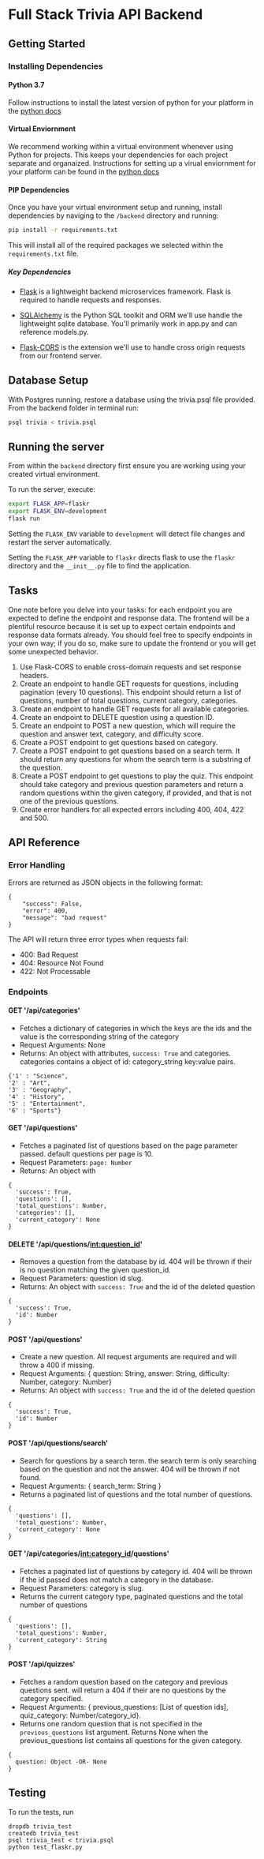 # Full Stack Trivia API Backend

## Getting Started

### Installing Dependencies

#### Python 3.7

Follow instructions to install the latest version of python for your platform in the [python docs](https://docs.python.org/3/using/unix.html#getting-and-installing-the-latest-version-of-python)

#### Virtual Enviornment

We recommend working within a virtual environment whenever using Python for projects. This keeps your dependencies for each project separate and organaized. Instructions for setting up a virual enviornment for your platform can be found in the [python docs](https://packaging.python.org/guides/installing-using-pip-and-virtual-environments/)

#### PIP Dependencies

Once you have your virtual environment setup and running, install dependencies by naviging to the `/backend` directory and running:

```bash
pip install -r requirements.txt
```

This will install all of the required packages we selected within the `requirements.txt` file.

##### Key Dependencies

- [Flask](http://flask.pocoo.org/)  is a lightweight backend microservices framework. Flask is required to handle requests and responses.

- [SQLAlchemy](https://www.sqlalchemy.org/) is the Python SQL toolkit and ORM we'll use handle the lightweight sqlite database. You'll primarily work in app.py and can reference models.py. 

- [Flask-CORS](https://flask-cors.readthedocs.io/en/latest/#) is the extension we'll use to handle cross origin requests from our frontend server. 

## Database Setup
With Postgres running, restore a database using the trivia.psql file provided. From the backend folder in terminal run:
```bash
psql trivia < trivia.psql
```

## Running the server

From within the `backend` directory first ensure you are working using your created virtual environment.

To run the server, execute:

```bash
export FLASK_APP=flaskr
export FLASK_ENV=development
flask run
```

Setting the `FLASK_ENV` variable to `development` will detect file changes and restart the server automatically.

Setting the `FLASK_APP` variable to `flaskr` directs flask to use the `flaskr` directory and the `__init__.py` file to find the application. 

## Tasks

One note before you delve into your tasks: for each endpoint you are expected to define the endpoint and response data. The frontend will be a plentiful resource because it is set up to expect certain endpoints and response data formats already. You should feel free to specify endpoints in your own way; if you do so, make sure to update the frontend or you will get some unexpected behavior. 

1. Use Flask-CORS to enable cross-domain requests and set response headers. 
2. Create an endpoint to handle GET requests for questions, including pagination (every 10 questions). This endpoint should return a list of questions, number of total questions, current category, categories. 
3. Create an endpoint to handle GET requests for all available categories. 
4. Create an endpoint to DELETE question using a question ID. 
5. Create an endpoint to POST a new question, which will require the question and answer text, category, and difficulty score. 
6. Create a POST endpoint to get questions based on category. 
7. Create a POST endpoint to get questions based on a search term. It should return any questions for whom the search term is a substring of the question. 
8. Create a POST endpoint to get questions to play the quiz. This endpoint should take category and previous question parameters and return a random questions within the given category, if provided, and that is not one of the previous questions. 
9. Create error handlers for all expected errors including 400, 404, 422 and 500. 

## API Reference

### Error Handling
Errors are returned as JSON objects in the following format:
```
{
    "success": False, 
    "error": 400,
    "message": "bad request"
}
```

The API will return three error types when requests fail:
- 400: Bad Request
- 404: Resource Not Found
- 422: Not Processable 

### Endpoints

#### GET '/api/categories'
- Fetches a dictionary of categories in which the keys are the ids and the value is the corresponding string of the category
- Request Arguments: None
- Returns: An object with attributes, `success: True` and categories. categories contains a object of id: category_string key:value pairs.
```
{'1' : "Science",
'2' : "Art",
'3' : "Geography",
'4' : "History",
'5' : "Entertainment",
'6' : "Sports"}
```

#### GET '/api/questions'
- Fetches a paginated list of questions based on the page parameter passed. default questions per page is 10.
- Request Parameters: `page: Number`
- Returns: An object with 
```
{
  'success': True,
  'questions': [],
  'total_questions': Number,
  'categories': [],
  'current_category': None
}
```

#### DELETE '/api/questions/<int:question_id>'
- Removes a question from the database by id. 404 will be thrown if their is no question matching the given question_id.
- Request Parameters: question id slug.
- Returns: An object with `success: True` and the id of the deleted question
```
{
  'success': True,
  'id': Number
}
```

#### POST '/api/questions'
- Create a new question. All request arguments are required and will throw a 400 if missing.
- Request Arguments: { question: String, answer: String, difficulty: Number, category: Number}
- Returns: An object with `success: True` and the id of the deleted question
```
{
  'success': True,
  'id': Number
}
```

#### POST '/api/questions/search'
- Search for questions by a search term. the search term is only searching based on the question and not the answer. 404 will be thrown if not found.
- Request Arguments: { search_term: String }
- Returns a paginated list of questions and the total number of questions.
```
{
  'questions': [],
  'total_questions': Number,
  'current_category': None
}
```

#### GET '/api/categories/<int:category_id>/questions'
- Fetches a paginated list of questions by category id. 404 will be thrown if the id passed does not match a category in the database.
- Request Parameters: category is slug.
- Returns the current category type, paginated questions and the total number of questions
```
{
  'questions': [],
  'total_questions': Number,
  'current_category': String
}
```

#### POST '/api/quizzes'
- Fetches a random question based on the category and previous questions sent. will return a 404 if their are no questions by the category specified.
- Request Arguments: { previous_questions: [List of question ids], quiz_category: Number/category_id}.
- Returns one random question that is not specified in the `previous_questions` list argument. Returns None when the previous_questions list contains all questions for the given category.
```
{
  question: Object -OR- None
}
```


## Testing
To run the tests, run
```
dropdb trivia_test
createdb trivia_test
psql trivia_test < trivia.psql
python test_flaskr.py
```